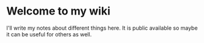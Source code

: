 # Welcome to my wiki
I'll write my notes about different things here. It is public available so maybe it can be useful for others as well.
